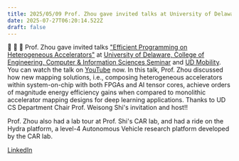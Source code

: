 ```yaml
---
title: 2025/05/09 Prof. Zhou gave invited talks at University of Delaware, Computer Science!
date: 2025-07-27T06:20:14.522Z
draft: false
---
```


📣 📣 📣 Prof. Zhou gave invited talks ["Efficient Programming on Heterogeneous Accelerators"](https://peipeizhou-eecs.github.io/talk/efficient-programming-on-heterogeneous-accelerators/) at [University of Delaware, College of Engineering, Computer & Information Sciences Seminar](https://events.udel.edu/event/cis-seminar-series-2025-peipei-zhou-phd-brown-university) and [UD Mobility](https://www.udmobility.org/home). You can watch the talk on [YouTube](https://www.youtube.com/watch?v=1Wo4FOTsTsM) now. 
In this talk, Prof. Zhou discussed how new mapping solutions, i.e., composing heterogeneous accelerators within system-on-chip with both FPGAs and AI tensor cores, achieve orders of magnitude energy efficiency gains when compared to monolithic accelerator mapping designs for deep learning applications. Thanks to UD CS Department Chair Prof. Weisong Shi's invitation and host!!

Prof. Zhou also had a lab tour at Prof. Shi's CAR lab, and had a ride on the Hydra platform, a level-4 Autonomous Vehicle research platform developed by the CAR lab. 

[LinkedIn](https://www.linkedin.com/posts/ud-cis_cis-seminar-series-2025-peipei-zhou-phd-activity-7326267208760713216-ehJ1/)



